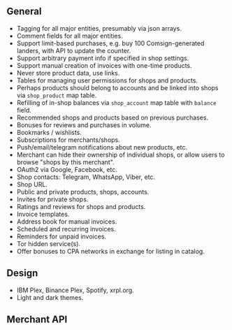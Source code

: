 ## General

* Tagging for all major entities, presumably via json arrays.
* Comment fields for all major entities.
* Support limit-based purchases, e.g. buy 100 Comsign-generated landers, with API to update the counter.
* Support arbitrary payment info if specified in shop settings.
* Support manual creation of invoices with one-time products.
* Never store product data, use links.
* Tables for managing user permissions for shops and products.
* Perhaps products should belong to accounts and be linked into shops via `shop_product` map table.
* Refilling of in-shop balances via `shop_account` map table with `balance` field.
* Recommended shops and products based on previous purchases.
* Bonuses for reviews and purchases in volume.
* Bookmarks / wishlists.
* Subscriptions for merchants/shops.
* Push/email/telegram notifications about new products, etc.
* Merchant can hide their ownership of individual shops, or allow users to browse "shops by this merchant".
* OAuth2 via Google, Facebook, etc.
* Shop contacts: Telegram, WhatsApp, Viber, etc.
* Shop URL.
* Public and private products, shops, accounts.
* Invites for private shops.
* Ratings and reviews for shops and products.
* Invoice templates.
* Address book for manual invoices.
* Scheduled and recurring invoices.
* Reminders for unpaid invoices.
* Tor hidden service(s).
* Offer bonuses to CPA networks in exchange for listing in catalog.

## Design

* IBM Plex, Binance Plex, Spotify, xrpl.org.
* Light and dark themes.

## Merchant API

